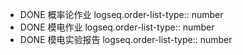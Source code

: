 - DONE 概率论作业
  logseq.order-list-type:: number
- DONE 模电作业
  logseq.order-list-type:: number
- DONE 模电实验报告
  logseq.order-list-type:: number